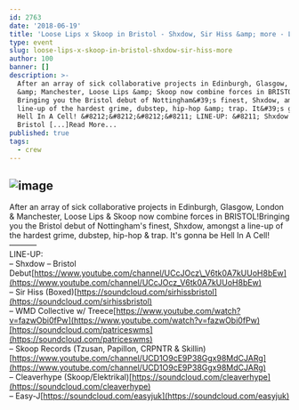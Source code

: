 ```yaml
---
id: 2763
date: '2018-06-19'
title: 'Loose Lips x Skoop in Bristol - Shxdow, Sir Hiss &amp; more - Loose Lips'
type: event
slug: loose-lips-x-skoop-in-bristol-shxdow-sir-hiss-more
author: 100
banner: []
description: >-
  After an array of sick collaborative projects in Edinburgh, Glasgow, London
  &amp; Manchester, Loose Lips &amp; Skoop now combine forces in BRISTOL!
  Bringing you the Bristol debut of Nottingham&#39;s finest, Shxdow, amongst a
  line-up of the hardest grime, dubstep, hip-hop &amp; trap. It&#39;s gonna be
  Hell In A Cell! &#8212;&#8212;&#8212;&#8211; LINE-UP: &#8211; Shxdow &#8211;
  Bristol [...]Read More...
published: true
tags:
  - crew
---
```

![image](../undefined)
---
After an array of sick collaborative projects in Edinburgh, Glasgow, London & Manchester, Loose Lips & Skoop now combine forces in BRISTOL!Bringing you the Bristol debut of Nottingham's finest, Shxdow, amongst a line-up of the hardest grime, dubstep, hip-hop & trap. It's gonna be Hell In A Cell!  
———–  
LINE-UP:  
– Shxdow – Bristol Debut[https://www.youtube.com/channel/UCcJOcz\_V6tk0A7kUUoH8bEw](https://www.youtube.com/channel/UCcJOcz_V6tk0A7kUUoH8bEw)  
– Sir Hiss (Boxed)[https://soundcloud.com/sirhissbristol](https://soundcloud.com/sirhissbristol)  
– WMD Collective w/ Treece[https://www.youtube.com/watch?v=fazwObi0fPw](https://www.youtube.com/watch?v=fazwObi0fPw)[https://soundcloud.com/patriceswms](https://soundcloud.com/patriceswms)  
– Skoop Records (Tzusan, Papillon, CRPNTR & Skillin)[https://www.youtube.com/channel/UCD1O9cE9P38Ggx98MdCJARg](https://www.youtube.com/channel/UCD1O9cE9P38Ggx98MdCJARg)  
– Cleaverhype (Skoop/Elektrikal)[https://soundcloud.com/cleaverhype](https://soundcloud.com/cleaverhype)  
– Easy-J[https://soundcloud.com/easyjuk](https://soundcloud.com/easyjuk)